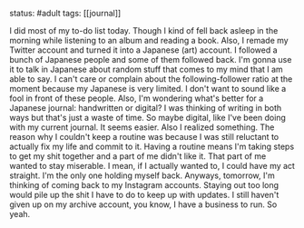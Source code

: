 status: #adult 
tags: [[journal]]

I did most of my to-do list today. Though I kind of fell back asleep in the morning while listening to an album and reading a book. Also, I remade my Twitter account and turned it into a Japanese (art) account. I followed a bunch of Japanese people and some of them followed back. I'm gonna use it to talk in Japanese about random stuff that comes to my mind that I am able to say. I can't care or complain about the following-follower ratio at the moment because my Japanese is very limited. I don't want to sound like a fool in front of these people. Also, I'm wondering what's better for a Japanese journal: handwritten or digital? I was thinking of writing in both ways but that's just a waste of time. So maybe digital, like I've been doing with my current journal. It seems easier. Also I realized something. The reason why I couldn't keep a routine was because I was still reluctant to actually fix my life and commit to it. Having a routine means I'm taking steps to get my shit together and a part of me didn't like it. That part of me wanted to stay miserable. I mean, if I actually wanted to, I could have my act straight. I'm the only one holding myself back. Anyways, tomorrow, I'm thinking of coming back to my Instagram accounts. Staying out too long would pile up the shit I have to do to keep up with updates. I still haven't given up on my archive account, you know, I have a business to run. So yeah.